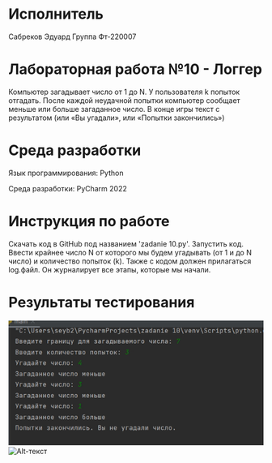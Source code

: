 # Исполнитель
Сабреков Эдуард
Группа Фт-220007

# Лабораторная работа №10 - Логгер
Компьютер загадывает число от 1 до N. У пользователя k попыток отгадать. После каждой неудачной попытки компьютер сообщает меньше или больше загаданное число. В конце игры текст с результатом (или «Вы угадали», или «Попытки закончились»)
# Среда разработки
Язык программирования: Python

Среда разработки: PyCharm 2022

# Инструкция по работе
Скачать код в GitHub под названием 'zadanie 10.py'. Запустить код. Ввести крайнее число N от которого мы будем угадывать (от 1 и до N число) и количество попыток (k). Также с кодом должен прилагаться log.файл. Он журналирует все этапы, которые мы начали. 
# Результаты тестирования
![Alt-текст](https://github.com/EduardSabr/Rabota10/blob/main/1%20photo.jpg?raw=true)
![Alt-текст](https://github.com/EduardSabr/Rabota10/assets/146577127/a157c342-9857-4e15-93b8-b56d4cd9c9b3)

